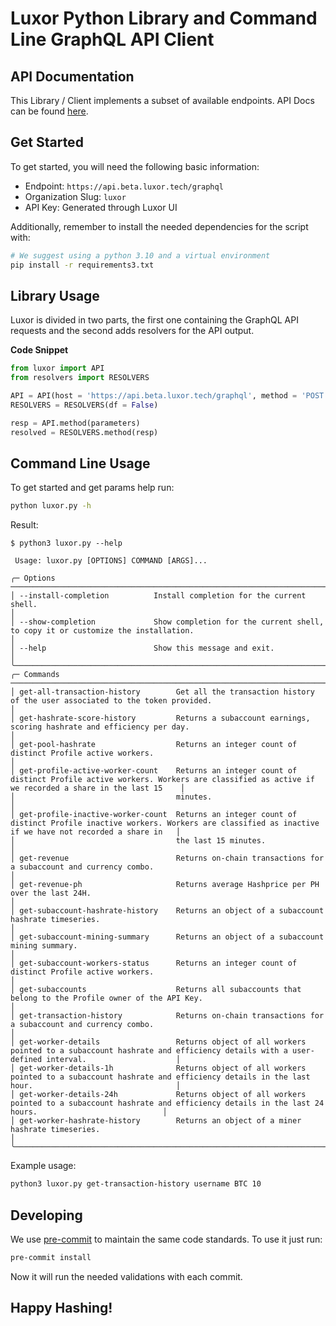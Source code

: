 # Luxor Python Library and Command Line GraphQL API Client

## API Documentation
This Library / Client implements a subset of available endpoints. API Docs can be found [here](https://docs.luxor.tech/).

## Get Started

To get started, you will need the following basic information:
- Endpoint: `https://api.beta.luxor.tech/graphql`
- Organization Slug: `luxor`
- API Key: Generated through Luxor UI

Additionally, remember to install the needed dependencies for the script with:

```bash
# We suggest using a python 3.10 and a virtual environment
pip install -r requirements3.txt
```

## Library Usage
Luxor is divided in two parts, the first one containing the GraphQL API requests and the second adds resolvers for the API output.

**Code Snippet**
```python
from luxor import API
from resolvers import RESOLVERS

API = API(host = 'https://api.beta.luxor.tech/graphql', method = 'POST', org = 'luxor', key = 'lxk514e9be027b9a132b1aa39bab818a12e')
RESOLVERS = RESOLVERS(df = False)

resp = API.method(parameters)
resolved = RESOLVERS.method(resp)
```

## Command Line Usage
To get started and get params help run:
```bash
python luxor.py -h
```

Result:
```console
$ python3 luxor.py --help

 Usage: luxor.py [OPTIONS] COMMAND [ARGS]...

╭─ Options ─────────────────────────────────────────────────────────────────────────────────────────────────────────────────────────────────────────────────────────────────╮
│ --install-completion          Install completion for the current shell.                                                                                                   │
│ --show-completion             Show completion for the current shell, to copy it or customize the installation.                                                            │
│ --help                        Show this message and exit.                                                                                                                 │
╰───────────────────────────────────────────────────────────────────────────────────────────────────────────────────────────────────────────────────────────────────────────╯
╭─ Commands ────────────────────────────────────────────────────────────────────────────────────────────────────────────────────────────────────────────────────────────────╮
│ get-all-transaction-history        Get all the transaction history of the user associated to the token provided.                                                          │
│ get-hashrate-score-history         Returns a subaccount earnings, scoring hashrate and efficiency per day.                                                                │
│ get-pool-hashrate                  Returns an integer count of distinct Profile active workers.                                                                           │
│ get-profile-active-worker-count    Returns an integer count of distinct Profile active workers. Workers are classified as active if we recorded a share in the last 15    │
│                                    minutes.                                                                                                                               │
│ get-profile-inactive-worker-count  Returns an integer count of distinct Profile inactive workers. Workers are classified as inactive if we have not recorded a share in   │
│                                    the last 15 minutes.                                                                                                                   │
│ get-revenue                        Returns on-chain transactions for a subaccount and currency combo.                                                                     │
│ get-revenue-ph                     Returns average Hashprice per PH over the last 24H.                                                                                    │
│ get-subaccount-hashrate-history    Returns an object of a subaccount hashrate timeseries.                                                                                 │
│ get-subaccount-mining-summary      Returns an object of a subaccount mining summary.                                                                                      │
│ get-subaccount-workers-status      Returns an integer count of distinct Profile active workers.                                                                           │
│ get-subaccounts                    Returns all subaccounts that belong to the Profile owner of the API Key.                                                               │
│ get-transaction-history            Returns on-chain transactions for a subaccount and currency combo.                                                                     │
│ get-worker-details                 Returns object of all workers pointed to a subaccount hashrate and efficiency details with a user-defined interval.                    │
│ get-worker-details-1h              Returns object of all workers pointed to a subaccount hashrate and efficiency details in the last hour.                                │
│ get-worker-details-24h             Returns object of all workers pointed to a subaccount hashrate and efficiency details in the last 24 hours.                            │
│ get-worker-hashrate-history        Returns an object of a miner hashrate timeseries.                                                                                      │
╰───────────────────────────────────────────────────────────────────────────────────────────────────────────────────────────────────────────────────────────────────────────╯
```

Example usage:
```bash
python3 luxor.py get-transaction-history username BTC 10
```

## Developing

We use [pre-commit](https://pre-commit.com/#install) to maintain the same code standards. To use it just run:

```bash
pre-commit install
```

Now it will run the needed validations with each commit.

## Happy Hashing!
